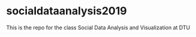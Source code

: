 # socialdataanalysis2019
This is the repo for the class Social Data Analysis and Visualization at DTU
